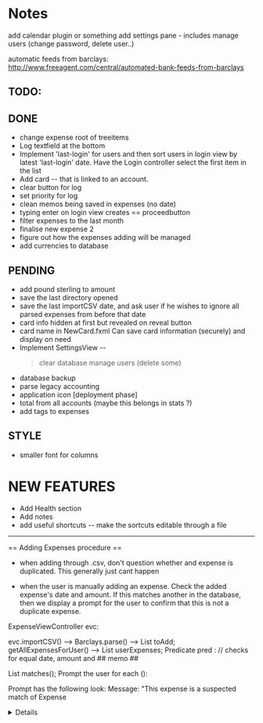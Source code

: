 # Notes 

add calendar plugin or something
add settings pane - includes manage users (change password, delete user..) 

automatic feeds from barclays:  
http://www.freeagent.com/central/automated-bank-feeds-from-barclays


TODO: 
-----

## DONE
* change expense root of treeitems
* Log textfield at the bottom 
* Implement 'last-login' for users and then sort users in login view by latest 'last-login' date. 
  Have the Login controller select the first item in the list 
* Add card -- that is linked to an account.
* clear button for log
* set priority for log
* clean memos being saved in expenses (no date) 
* typing enter on login view creates == proceedbutton
* filter expenses to the last month 
* finalise new expense 2
* figure out how the expenses adding will be managed
* add currencies to database

## PENDING
* add pound sterling to amount
* save the last directory opened
* save the last importCSV date, and ask user if he wishes to ignore all parsed expenses from before that date 
* card info hidden at first but revealed on reveal button 
* card name in NewCard.fxml
  Can save card information (securely) and display on need
* Implement SettingsView --
	> clear database
	> manage users (delete some)    
* database backup 
* parse legacy accounting
* application icon [deployment phase]
* total from all accounts (maybe this belongs in stats ?)
* add tags to expenses 

## STYLE
* smaller font for columns

# NEW FEATURES
* Add Health section 
* Add notes
* add useful shortcuts -- make the sortcuts editable through a file 

------------------------------------------------------------------------------------------
== Adding Expenses procedure == 
* when adding through .csv, don't question whether and expense is duplicated. This generally just cant happen

* when the user is manually adding an expense. Check the added expense's date and amount. If this matches another in 
the database, then we display a prompt for the user to confirm that this is not a duplicate expense. 

ExpenseViewController evc: 

evc.importCSV() --> Barclays.parse() --> List<Expenses> toAdd;
getAllExpensesForUser() --> List<Expenses> userExpenses; 
Predicate pred : // checks for equal date, amount and ## memo ##

List<Expense> matches();
Prompt the user for each (): 

Prompt has the following look: 
Message: "This expense is a suspected match of Expense<details>" 
Button: Add anyway
Button: Skip
Button: Add All
Button: Skip All
Button: Cancel

---------------------------------------------------------------------

adding single expense()
query database for same date and amount. If found, prompt user. 
  





